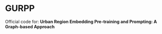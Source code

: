 # GURPP

Official code for: **Urban Region Embedding Pre-training and Prompting: A Graph-based Approach**
